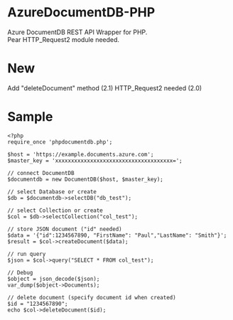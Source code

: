 AzureDocumentDB-PHP
===================

Azure DocumentDB REST API Wrapper for PHP.  
Pear HTTP_Request2 module needed.


New
===================
Add "deleteDocument" method (2.1)
HTTP_Request2 needed (2.0)


Sample
===================


    <?php
    require_once 'phpdocumentdb.php';
      
    $host = 'https://example.documents.azure.com';
    $master_key = 'xxxxxxxxxxxxxxxxxxxxxxxxxxxxxxxxxxxxx=';
    
    // connect DocumentDB
    $documentdb = new DocumentDB($host, $master_key);
    
    // select Database or create
    $db = $documentdb->selectDB("db_test");
    
    // select Collection or create
    $col = $db->selectCollection("col_test");

    // store JSON document ("id" needed)
    $data = '{"id":1234567890, "FirstName": "Paul","LastName": "Smith"}';
    $result = $col->createDocument($data);
    
    // run query
    $json = $col->query("SELECT * FROM col_test");
    
    // Debug
    $object = json_decode($json);
    var_dump($object->Documents);

    // delete document (specify document id when created)
    $id = "1234567890";
    echo $col->deleteDocument($id);

